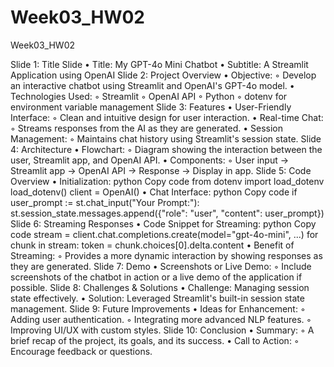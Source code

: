 # Week03_HW02

Week03_HW02

Slide 1: Title Slide
• Title: My GPT-4o Mini Chatbot
• Subtitle: A Streamlit Application using OpenAI
Slide 2: Project Overview
• Objective:
◦ Develop an interactive chatbot using Streamlit and OpenAI's GPT-4o model.
• Technologies Used:
◦ Streamlit
◦ OpenAI API
◦ Python
◦ dotenv for environment variable management
Slide 3: Features
• User-Friendly Interface:
◦ Clean and intuitive design for user interaction.
• Real-time Chat:
◦ Streams responses from the AI as they are generated.
• Session Management:
◦ Maintains chat history using Streamlit's session state.
Slide 4: Architecture
• Flowchart:
◦ Diagram showing the interaction between the user, Streamlit app, and OpenAI API.
• Components:
◦ User input → Streamlit app → OpenAI API → Response → Display in app.
Slide 5: Code Overview
• Initialization:
python
Copy code
from dotenv import load_dotenv
load_dotenv()
client = OpenAI()
• Chat Interface:
python
Copy code
if user_prompt := st.chat_input("Your Prompt:"):
st.session_state.messages.append({"role": "user", "content": user_prompt})
Slide 6: Streaming Responses
• Code Snippet for Streaming:
python
Copy code
stream = client.chat.completions.create(model="gpt-4o-mini", ...)
for chunk in stream:
token = chunk.choices[0].delta.content
• Benefit of Streaming:
◦ Provides a more dynamic interaction by showing responses as they are generated.
Slide 7: Demo
• Screenshots or Live Demo:
◦ Include screenshots of the chatbot in action or a live demo of the application if possible.
Slide 8: Challenges & Solutions
• Challenge: Managing session state effectively.
• Solution: Leveraged Streamlit's built-in session state management.
Slide 9: Future Improvements
• Ideas for Enhancement:
◦ Adding user authentication.
◦ Integrating more advanced NLP features.
◦ Improving UI/UX with custom styles.
Slide 10: Conclusion
• Summary:
◦ A brief recap of the project, its goals, and its success.
• Call to Action:
◦ Encourage feedback or questions.
